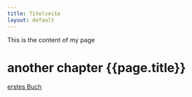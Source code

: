 ```yaml
---
title: Titelseite
layout: default
---
```


This is the content of my page
# another chapter {{page.title}}

[erstes Buch](first.md)